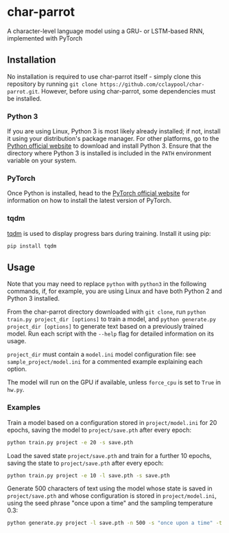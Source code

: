 # char-parrot
A character-level language model using a GRU- or LSTM-based RNN, implemented with PyTorch  

## Installation
No installation is required to use char-parrot itself - simply clone this repository by running `git clone https://github.com/cclaypool/char-parrot.git`. However, before using char-parrot, some dependencies must be installed.  

### Python 3
If you are using Linux, Python 3 is most likely already installed; if not, install it using your distribution's package manager. For other platforms, go to the [Python official website](https://python.org) to download and install Python 3. Ensure that the directory where Python 3 is installed is included in the `PATH` environment variable on your system.

### PyTorch
Once Python is installed, head to the [PyTorch official website](http://pytorch.org) for information on how to install the latest version of PyTorch.

### tqdm
[tqdm](https://pypi.org/project/tqdm/) is used to display progress bars during training. Install it using pip:
```bash
pip install tqdm
```

## Usage

Note that you may need to replace `python` with `python3` in the following commands, if, for example, you are using Linux and have both Python 2 and Python 3 installed.

From the char-parrot directory downloaded with `git clone`, run `python train.py project_dir [options]` to train a model, and `python generate.py project_dir [options]` to generate text based on a previously trained model. Run each script with the `--help` flag for detailed information on its usage.  

`project_dir` must contain a `model.ini` model configuration file: see `sample_project/model.ini` for a commented example explaining each option. 

The model will run on the GPU if available, unless `force_cpu` is set to `True` in `hw.py`.  

### Examples

Train a model based on a configuration stored in `project/model.ini` for 20 epochs, saving the model to `project/save.pth` after every epoch:
```bash
python train.py project -e 20 -s save.pth
```
Load the saved state `project/save.pth` and train for a further 10 epochs, saving the state to `project/save.pth` after every epoch:
```bash
python train.py project -e 10 -l save.pth -s save.pth
```
Generate 500 characters of text using the model whose state is saved in `project/save.pth` and whose configuration is stored in `project/model.ini`, using the seed phrase "once upon a time" and the sampling temperature 0.3:
```bash
python generate.py project -l save.pth -n 500 -s "once upon a time" -t 0.3
```
